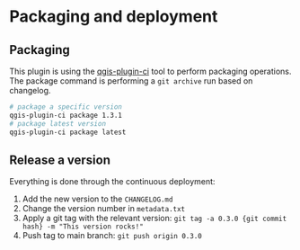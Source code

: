 # Packaging and deployment

## Packaging

This plugin is using the [qgis-plugin-ci](https://github.com/opengisch/qgis-plugin-ci/) tool to perform packaging operations.  
The package command is performing a `git archive` run based on changelog.

```bash
# package a specific version
qgis-plugin-ci package 1.3.1
# package latest version
qgis-plugin-ci package latest
```

## Release a version

Everything is done through the continuous deployment:

1. Add the new version to the `CHANGELOG.md`
1. Change the version number in `metadata.txt`
1. Apply a git tag with the relevant version: `git tag -a 0.3.0 {git commit hash} -m "This version rocks!"`
1. Push tag to main branch: `git push origin 0.3.0`
